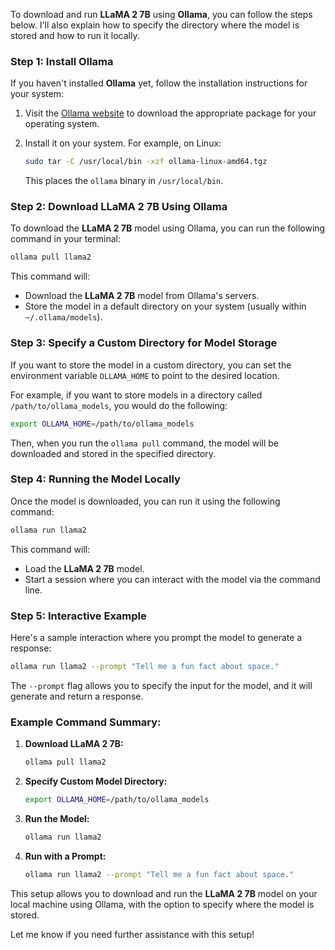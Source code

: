 To download and run **LLaMA 2 7B** using **Ollama**, you can follow the steps below. I'll also explain how to specify the directory where the model is stored and how to run it locally.

### Step 1: Install Ollama
If you haven't installed **Ollama** yet, follow the installation instructions for your system:

1. Visit the [Ollama website](https://ollama.com) to download the appropriate package for your operating system.
2. Install it on your system. For example, on Linux:

   ```bash
   sudo tar -C /usr/local/bin -xzf ollama-linux-amd64.tgz
   ```

   This places the `ollama` binary in `/usr/local/bin`.

### Step 2: Download LLaMA 2 7B Using Ollama

To download the **LLaMA 2 7B** model using Ollama, you can run the following command in your terminal:

```bash
ollama pull llama2
```

This command will:
- Download the **LLaMA 2 7B** model from Ollama's servers.
- Store the model in a default directory on your system (usually within `~/.ollama/models`).

### Step 3: Specify a Custom Directory for Model Storage
If you want to store the model in a custom directory, you can set the environment variable `OLLAMA_HOME` to point to the desired location.

For example, if you want to store models in a directory called `/path/to/ollama_models`, you would do the following:

```bash
export OLLAMA_HOME=/path/to/ollama_models
```

Then, when you run the `ollama pull` command, the model will be downloaded and stored in the specified directory.

### Step 4: Running the Model Locally

Once the model is downloaded, you can run it using the following command:

```bash
ollama run llama2
```

This command will:
- Load the **LLaMA 2 7B** model.
- Start a session where you can interact with the model via the command line.

### Step 5: Interactive Example

Here's a sample interaction where you prompt the model to generate a response:

```bash
ollama run llama2 --prompt "Tell me a fun fact about space."
```

The `--prompt` flag allows you to specify the input for the model, and it will generate and return a response.

### Example Command Summary:

1. **Download LLaMA 2 7B:**
   ```bash
   ollama pull llama2
   ```

2. **Specify Custom Model Directory:**
   ```bash
   export OLLAMA_HOME=/path/to/ollama_models
   ```

3. **Run the Model:**
   ```bash
   ollama run llama2
   ```

4. **Run with a Prompt:**
   ```bash
   ollama run llama2 --prompt "Tell me a fun fact about space."
   ```

This setup allows you to download and run the **LLaMA 2 7B** model on your local machine using Ollama, with the option to specify where the model is stored.

Let me know if you need further assistance with this setup!